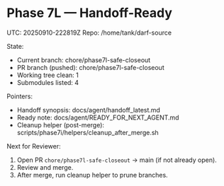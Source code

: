 # Phase 7L — Handoff-Ready

UTC: 20250910-222819Z
Repo: /home/tank/darf-source

State:
- Current branch: chore/phase7l-safe-closeout
- PR branch (pushed): chore/phase7l-safe-closeout
- Working tree clean: 1
- Submodules listed: 4

Pointers:
- Handoff synopsis: docs/agent/handoff_latest.md
- Ready note: docs/agent/READY_FOR_NEXT_AGENT.md
- Cleanup helper (post-merge): scripts/phase7i/helpers/cleanup_after_merge.sh

Next for Reviewer:
1) Open PR `chore/phase7l-safe-closeout` → main (if not already open).
2) Review and merge.
3) After merge, run cleanup helper to prune branches.
